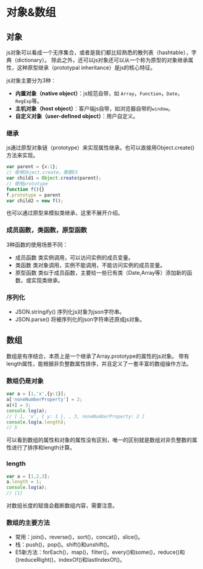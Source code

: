 对象&数组
===

## 对象
js对象可以看成一个无序集合，或者是我们都比较熟悉的散列表（hashtable），字典（dictionary）。
除此之外，还可以js对象还可以从一个称为原型的对象继承属性，这种原型继承（prototypal inheritance）是js的核心特征。

js对象主要分为3种：
* **内置对象（native object）**：js规范自带，如 `Array`，`Function`，`Date`，`RegExp`等。
* **主机对象（host object）**：客户端js自带，如浏览器自带的`window`。
* **自定义对象（user-defined object）**：用户自定义。

### 继承
js通过原型对象链（prototype）来实现属性继承。也可以直接用Object.create()方法来实现。
```js
var parent = {x:1};
// 使用Object.create，需要E5
var child1 = Object.create(parent);
// 使用prototype
function f(){}
f.prototype = parent
var child2 = new f();
```
也可以通过原型来模拟类继承，这里不展开介绍。

### 成员函数，类函数，原型函数
3种函数的使用场景不同：
* 成员函数 类实例调用，可以访问实例的成员变量。
* 类函数 类对象调用，实例不能调用，不能访问实例的成员变量。
* 原型函数 类似于成员函数，主要给一些已有类（Date,Array等）添加新的函数，或实现类继承。

### 序列化
* JSON.stringify() 序列化js对象为json字符串。
* JSON.parse() 将被序列化的json字符串还原成js对象。

## 数组
数组是有序结合，本质上是一个继承了Array.prototype的属性的js对象。
带有length属性，能根据非负整数属性排序，并且定义了一套丰富的数组操作方法。

### 数组仍是对象
```js
var a = [1,'x',{y:1}];
a['noneNumberProperty'] = 2;
a[4] = 3;
console.log(a);
// [ 1, 'x', { y: 1 }, , 3, noneNumberProperty: 2 ]
console.log(a.length);
// 5
```
可以看到数组的属性和对象的属性没有区别，唯一的区别就是数组对非负整数的属性进行了排序和length计算。

### length
```js
var a = [1,2,3];
a.length = 1;
console.log(a);
// [1]
```
对数组长度的赋值会截断数组内容，需要注意。

### 数组的主要方法
* 常用：join()，reverse()，sort()，concat()，slice()。
* 栈：push()，pop()。shift()和unshift()。
* E5新方法：forEach()，map()，filter()，every()和some()，reduce()和()reduceRight()，indexOf()和lastIndexOf()。


